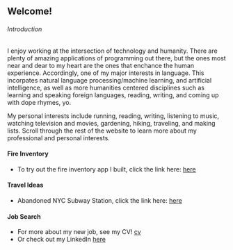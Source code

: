 ## Welcome! 




###### Introduction
I enjoy working at the intersection of technology and humanity. There are plenty of amazing applications of programming out there, but the ones most near and dear to my heart are the ones that enchance the human experience. Accordingly, one of my major interests in language. This incorpates natural language processing/machine learning, and artificial intelligence, as well as more humanities centered disciplines such as learning and speaking foreign languages, reading, writing, and coming up with dope rhymes, yo. 

My personal interests include running, reading, writing, listening to music, watching television and movies, gardening, hiking, traveling, and making lists. Scroll through the rest of the website to learn more about my professional and personal interests.


#### Fire Inventory  
 - To try out the fire inventory app I built, click the link here: [here](inventory.md)

#### Travel Ideas 
 - Abandoned NYC Subway Station, click the link here: [here](travel.md)

#### Job Search
 - For more about my new job, see my CV! [cv](cv.md) 
 - Or check out my LinkedIn [here](https://www.linkedin.com/in/marquis-hackett-05a049206)
